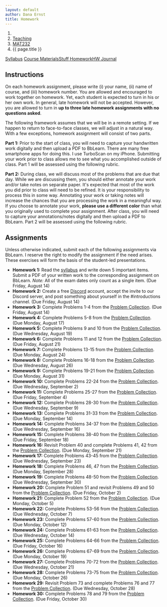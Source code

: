 ```yaml
---
layout: default
author: Dana Ernst
title: Homework
---
```


<ol class="breadcrumb">
  <li><a href="/"><i class="fa fa-home"></i></a></li>
  <li><a href="/teaching/">Teaching</a></li>
  <li><a href="/teaching/mat232f20">MAT232</a></li>
  <li class="active">{{ page.title }}</li>
</ol>

<div class="row">
<div class="col-xs-12">
<div class="btn-group btn-group-justified">
<a class="btn btn-default btn-success" href="{{site.baseurl}}/teaching/mat232f20/syllabus/">Syllabus</a>
<a class="btn btn-default btn-primary" href="{{site.baseurl}}/teaching/mat232f20/materials/">
<span class="hidden-xs">Course Materials</span><span class="visible-xs">Stuff</span>
</a>
<a class="btn btn-default btn-warning" href="{{site.baseurl}}/teaching/mat232f20/homework/">
<span class="hidden-xs">Homework</span><span class="visible-xs">HW</span>
</a>
<a class="btn btn-default btn-info" href="{{site.baseurl}}/teaching/mat232f20/journal/">Journal</a>
</div>
</div>
</div>

## Instructions ##
On each homework assignment, please write (i) your name, (ii) name of course, and (iii) homework number. You are allowed and encouraged to work together on homework. Yet, each student is expected to turn in his or her own work. In general, late homework will not be accepted. However, you are allowed to turn in **up to three late homework assignments with no questions asked**.

The following framework assumes that we will be in a remote setting. If we happen to return to face-to-face classes, we will adjust in a natural way. With a few exceptions, homework assignment will consist of two parts.

**Part 1:** Prior to the start of class, you will need to capture your handwritten work digitally and then upload a PDF to BbLearn. There are many free smartphone apps for doing this. I use TurboScan on my iPhone. Submitting your work prior to class allows me to see what you accomplished outside of class. Part 1 will be assessed using the following rubric.

**Part 2:** During class, we will discuss most of the problems that are due that day. While we are discussing them, you should either annotate your work and/or take notes on separate paper. It's expected that most of the work you did prior to class will need to be refined. It is your responsibility to process this in some way. Annotating your work or taking notes will increase the chances that you are processing the work in a meaningful way. If you choose to annotate your work, **please use a different color** than what you originally used to complete your assignment.  After class, you will need to capture your annotations/notes digitally and then upload a PDF to BbLearn. Part 2 will be assessed using the following rubric.

## Assignments ##
Unless otherwise indicated, submit each of the following assignments via BbLearn. I reserve the right to modify the assignment if the need arises.  These exercises will form the basis of the student-led presentations.
<!-- The following assignments are due at the beginning of the indicated class meeting. However, most assignments will be collected at the end of the class meeting.  I reserve the right to modify the assignment if the need arises.  These exercises will form the basis of the student-led presentations.  Daily assignments will be graded on a $\checkmark$-system.  During class, **you are only allowed and encouraged to annotate your homework using the colored marker pens that I provide**. -->

- **Homework 1:** Read the [syllabus]({{site.baseurl}}/teaching/mat232f20/syllabus/) and write down 5 important items. Submit a PDF of your written work to the corresponding assignment on BbLearn. *Note:*  All of the exam dates only count as a single item.  (Due Friday, August 14)
- **Homework 2:** Create a free [Discord](http://discord.com) account, accept the invite to our Discord server, and post something about yourself in the #introductions channel. (Due Friday, August 14)
- **Homework 3:** Complete Problems 1-4 from the [Problem Collection](https://dcernst.github.io/teaching/mat232f20/232ProblemCollection.pdf). (Due Friday, August 14)
- **Homework 4:** Complete Problems 5-8 from the [Problem Collection](https://dcernst.github.io/teaching/mat232f20/232ProblemCollection.pdf). (Due Monday, August 17)
- **Homework 5:** Complete Problems 9 and 10 from the [Problem Collection](https://dcernst.github.io/teaching/mat232f20/232ProblemCollection.pdf). (Due Wednesday, August 19)
- **Homework 6:** Complete Problems 11 and 12 from the [Problem Collection](https://dcernst.github.io/teaching/mat232f20/232ProblemCollection.pdf). (Due Friday, August 21)
- **Homework 7:** Complete Problems 13-15 from the [Problem Collection](https://dcernst.github.io/teaching/mat232f20/232ProblemCollection.pdf). (Due Monday, August 24)
- **Homework 8:** Complete Problems 16-18 from the [Problem Collection](https://dcernst.github.io/teaching/mat232f20/232ProblemCollection.pdf). (Due Wednesday, August 26)
- **Homework 9:** Complete Problems 19-21 from the [Problem Collection](https://dcernst.github.io/teaching/mat232f20/232ProblemCollection.pdf). (Due Monday, August 31)
- **Homework 10:** Complete Problems 22-24 from the [Problem Collection](https://dcernst.github.io/teaching/mat232f20/232ProblemCollection.pdf). (Due Wednesday, September 2)
- **Homework 11:** Complete Problems 25-27 from the [Problem Collection](https://dcernst.github.io/teaching/mat232f20/232ProblemCollection.pdf). (Due Friday, September 4)
- **Homework 12:** Complete Problems 28-30 from the [Problem Collection](https://dcernst.github.io/teaching/mat232f20/232ProblemCollection.pdf). (Due Wednesday, September 9)
- **Homework 13:** Complete Problems 31-33 from the [Problem Collection](https://dcernst.github.io/teaching/mat232f20/232ProblemCollection.pdf). (Due Monday, September 14)
- **Homework 14:** Complete Problems 34-37 from the [Problem Collection](https://dcernst.github.io/teaching/mat232f20/232ProblemCollection.pdf). (Due Wednesday, September 16)
- **Homework 15:** Complete Problems 38-40 from the [Problem Collection](https://dcernst.github.io/teaching/mat232f20/232ProblemCollection.pdf). (Due Friday, September 18)
- **Homework 16:** Revisit Problem 40 and complete Problems 41, 42 from the [Problem Collection](https://dcernst.github.io/teaching/mat232f20/232ProblemCollection.pdf). (Due Monday, September 21)
- **Homework 17:** Complete Problems 43-45 from the [Problem Collection](https://dcernst.github.io/teaching/mat232f20/232ProblemCollection.pdf). (Due Wednesday, September 23)
- **Homework 18:** Complete Problems 46, 47 from the [Problem Collection](https://dcernst.github.io/teaching/mat232f20/232ProblemCollection.pdf). (Due Monday, September 28)
- **Homework 19:** Complete Problems 48-50 from the [Problem Collection](https://dcernst.github.io/teaching/mat232f20/232ProblemCollection.pdf). (Due Wednesday, September 30)
- **Homework 20:** Complete Problem 51 and revisit Problems 49 and 50 from the [Problem Collection](https://dcernst.github.io/teaching/mat232f20/232ProblemCollection.pdf). (Due Friday, October 2)
- **Homework 21:** Complete Problem 52 from the [Problem Collection](https://dcernst.github.io/teaching/mat232f20/232ProblemCollection.pdf). (Due Monday, October 5)
- **Homework 22:** Complete Problems 53-56 from the [Problem Collection](https://dcernst.github.io/teaching/mat232f20/232ProblemCollection.pdf). (Due Wednesday, October 7)
- **Homework 23:** Complete Problems 57-60 from the [Problem Collection](https://dcernst.github.io/teaching/mat232f20/232ProblemCollection.pdf). (Due Monday, October 12)
- **Homework 24:** Complete Problems 61-63 from the [Problem Collection](https://dcernst.github.io/teaching/mat232f20/232ProblemCollection.pdf). (Due Wednesday, October 14)
- **Homework 25:** Complete Problems 64-66 from the [Problem Collection](https://dcernst.github.io/teaching/mat232f20/232ProblemCollection.pdf). (Due Friday, October 16)
- **Homework 26:** Complete Problems 67-69 from the [Problem Collection](https://dcernst.github.io/teaching/mat232f20/232ProblemCollection.pdf). (Due Monday, October 19)
- **Homework 27:** Complete Problems 70-72 from the [Problem Collection](https://dcernst.github.io/teaching/mat232f20/232ProblemCollection.pdf). (Due Wednesday, October 21)
- **Homework 28:** Complete Problems 73-75 from the [Problem Collection](https://dcernst.github.io/teaching/mat232f20/232ProblemCollection.pdf). (Due Monday, October 26)
- **Homework 29:** Revisit Problem 73 and complete Problems 76 and 77 from the [Problem Collection](https://dcernst.github.io/teaching/mat232f20/232ProblemCollection.pdf). (Due Wednesday, October 28)
- **Homework 30:** Complete Problems 78 and 79 from the [Problem Collection](https://dcernst.github.io/teaching/mat232f20/232ProblemCollection.pdf). (Due Friday, October 30)
